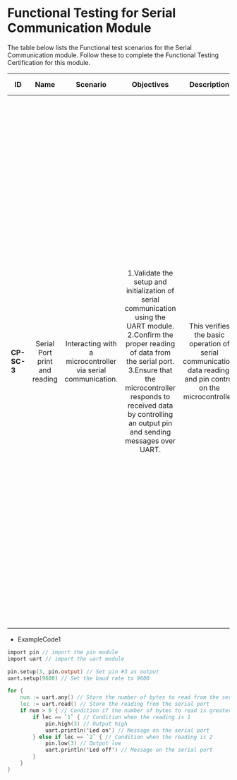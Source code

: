 # Functional Testing for Serial Communication Module

The table below lists the Functional test scenarios for the Serial Communication module. Follow these to complete the Functional Testing Certification for this module.
  
| ID            | Name                          | Scenario                                                     | Objectives                                                                                                                                                                                                                                                                         | Description                                                                                                      | Gherkin Steps                                                                                                                                                                                                                                                        | Steps                                                                                                                                                                                                                                                                                                                                                                                                                                                                                                                                                                                                                                                                                                                                                                                                                                                                                                                          | Expected results                                                                                                                                                                                                                                                                                                                                                                                              | Code Example |
| ------------- | :------:                      | :------:                                                     | :------:                                                                                                                                                                                                                                                                           | :------:                                                                                                         | :------:                                                                                                                                                                                                                                                             | :------:                                                                                                                                                                                                                                                                                                                                                                                                                                                                                                                                                                                                                                                                                                                                                                                                                                                                                                                       | :------:                                                                                                                                                                                                                                                                                                                                                                                                      | :------:     |
| **CP-SC-3**   | Serial Port print and reading | Interacting with a microcontroller via serial communication. | 1.Validate the setup and initialization of serial communication using the UART module. <br>2.Confirm the proper reading of data from the serial port. <br>3.Ensure that the microcontroller responds to received data by controlling an output pin and sending messages over UART. | This verifies the basic operation of serial communication, data reading, and pin control on the microcontroller. | **Given** I configure the UART module for serial communication with a specified baud rate <br>**When** I continuously check for incoming data on the serial port <br>**Then** I respond to received data by controlling an output pin and sending messages over UART | -1.**Setup Hardware**: Ensure that the microcontroller is connected to a device capable of serial communication, such as a computer or another microcontroller, via UART. <br>2.**Initialize UART**: Set up the microcontroller environment to initialize UART communication with the specified baud rate (9600 in this case). <br>3.**Configure Pin**: Set up the microcontroller environment to configure the specified pin as an output. <br>4.**Load the Code**: Copy the provided code snippet into the microcontroller's development environment or IDE. <br>5.**Compile/Upload**: Compile the code if necessary and upload it to the microcontroller. Ensure that the upload process completes without errors. <br>6.**Run the Code**: Execute the uploaded code on the microcontroller. This may involve pressing a button or issuing a command, depending on the specific development environment and hardware setup. | 1.**Observe Serial Communication**: Monitor the serial communication interface to ensure that messages are transmitted and received correctly. <br>2.**Verify Pin Control**: Check the output pin selected to confirm that it turns on/off in response to received data ('1'/'2'). <br>The microcontroller should sends the appropriate messages ('Led on'/'Led off') over UART in response to received data. | ExampleCode1 |
	  
-   ExampleCode1

```v
import pin // import the pin module
import uart // import the uart module

pin.setup(3, pin.output) // Set pin #3 as output
uart.setup(9600) // Set the baud rate to 9600

for {
	num := uart.any() // Store the number of bytes to read from the serial port
	lec := uart.read() // Store the reading from the serial port
	if num > 0 { // Condition if the number of bytes to read is greater than 0
		if lec == `1` { // Condition when the reading is 1
			pin.high(3) // Output high
			uart.println('Led on') // Message on the serial port
		} else if lec == `2` { // Condition when the reading is 2
			pin.low(3) // Output low
			uart.println('Led off') // Message on the serial port
		}
	}
}
```